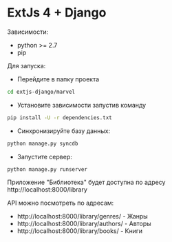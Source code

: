 ExtJs 4 + Django
================

Зависимости:
* python >= 2.7
* pip

Для запуска:

* Перейдите в папку проекта
```bash
cd extjs-django/marvel
```

* Установите зависимости запустив команду
```bash
pip install -U -r dependencies.txt 
```

* Синхронизируйте базу данных:
```bash
python manage.py syncdb
```

* Запустите сервер:
```bash
python manage.py runserver
```

Приложение "Библиотека" будет доступна по адресу http://localhost:8000/library

API можно посмотреть по адресам:
* http://localhost:8000/library/genres/ - Жанры
* http://localhost:8000/library/authors/ - Авторы
* http://localhost:8000/library/books/ - Книги



